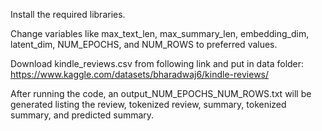 
Install the required libraries.

Change variables like max_text_len, max_summary_len, embedding_dim, latent_dim, NUM_EPOCHS, and NUM_ROWS to preferred values. 

Download kindle_reviews.csv from following link and put in data folder: https://www.kaggle.com/datasets/bharadwaj6/kindle-reviews/

After running the code, an output_NUM_EPOCHS_NUM_ROWS.txt will be generated listing the review, tokenized review, summary, tokenized summary, and predicted summary.
